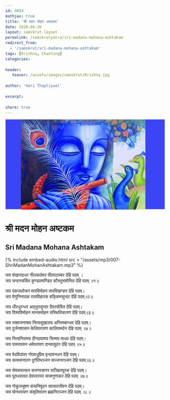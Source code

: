 ```yaml
---    
id: 4054    
mathjax: true    
title: 'श्री मदन मोहन अष्टकम'    
date: 2020-04-26    
layout: samskrut-layout 
permalink: /samskrutyatra/sri-madana-mohana-ashtakam
redirect_from: 
  - '/samskrut/sri-madana-mohana-ashtakam'
tags: [Krishna, Chanting]    
categories:    
    
header:    
   teaser: /assets/images/samskrut/Krishna.jpg    
    
author: 'Hari Thapliyaal'    
    
excerpt:    
    
share: true    
---    
```

    
![](/assets/images/samskrut/Krishna.jpg)    
    
# श्री मदन मोहन अष्टकम    
## Sri Madana Mohana Ashtakam    
    
{% include embed-audio.html src = "/assets/mp3/007-ShriMadanMohanAshtakam.mp3" %}     
    
    
    
जय शंखगदाधर नीलकलेवर पीतपटाम्बर देहि पदम् ।    
जय चन्दनचर्चित कुण्डलमण्डित कौस्तुभशोभित देहि पदम् ॥१॥    
    
जय पंकजलोचन मारविमोहन पापविखण्डन देहि पदम्।    
जय वेणुनिनादक रासविहारक बङ्किमसुन्दर देहि पदम्॥२॥    
    
जय धीरधुरन्धर  अद्भुतसुन्दर दैवतसेवित देहि पदम्।    
जय विश्वविमोहन मानसमोहन संस्थितिकारण देहि पदम्॥३॥    
    
जय भक्तजनाश्रय नित्यसुखालय अन्तिमबान्धव देहि पदम्।    
जय दुर्जनशासन केलिपरायण कालियमर्दन देहि पदम् ॥४॥    
    
जय नित्यनिरामय दीनदयामय चिन्मय माधव देहि पदम्।    
जय पामरपावन धर्मपरायण दानवसूदन देहि पदम् ॥५॥    
    
जय वेदविदांवर गोपवधूप्रिय वृन्दावनधन देहि पदम्।    
जय सत्यसनातन दुर्गतिभञ्जन सज्जनरञ्जन देहि पदम्॥६॥    
    
जय सेवकवत्सल करुणासागर वाञ्छितपूरक देहि पदम्।    
जय पूतधरातल देवपरात्पर सत्त्वगुणाकर देहि पदम् ॥७॥    
    
जय गोकुलभूषण कंसनिषूदन सात्वतजीवन देहि पदम्।    
जय योगपरायण संसृतिवारण ब्रह्मनिरञ्जन देहि पदम् ॥८॥    
    
